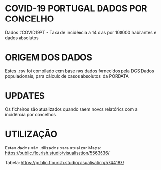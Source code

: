 # COVID-19 PORTUGAL DADOS POR CONCELHO
Dados #COVID19PT - Taxa de incidência a 14 dias por 100000 habitantes e dados absolutos
# ORIGEM DOS DADOS
Estes .csv foi compilado com base nos dados fornecidos pela DGS
Dados populacionais, para cálculo de casos absolutos, da PORDATA
# UPDATES
Os ficheiros são atualizados quando saem novos relatórios com a incidência por concelhos

# UTILIZAÇÃO

Estes dados são utilizados para atualizar 
Mapa: https://public.flourish.studio/visualisation/5563636/

Tabela: https://public.flourish.studio/visualisation/5744183/
